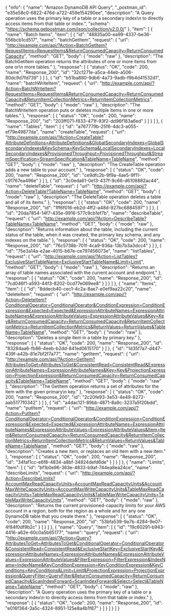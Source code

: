 {
  "info": {
    "name": "Amazon DynamoDB API Query",
    "_postman_id": "e35e58c0-6822-476d-a722-459e154290ee",
    "description": "A Query operation uses the primary key of a table or a secondary index\n            to directly access items from that table or index.",
    "schema": "https://schema.getpostman.com/json/collection/v2.0.0/"
  },
  "item": [
    {
      "name": "Batch Items",
      "item": [
        {
          "id": "48835a00-ea99-4337-be36-556bcb1cd517",
          "name": "batchGetItem",
          "request": {
            "url": "http://example.com/api/?Action=BatchGetItem?RequestItems=RequestItems&ReturnConsumedCapacity=ReturnConsumedCapacity",
            "method": "GET",
            "body": {
              "mode": "raw"
            },
            "description": "The BatchGetItem operation returns the attributes of one or more items from one or\n      more tables."
          },
          "response": [
            {
              "status": "OK",
              "code": 200,
              "name": "Response_200",
              "id": "32c1271e-a5ca-44eb-a506-80dc9d7fd739"
            }
          ]
        },
        {
          "id": "b51ba880-9db6-4a73-9adb-f9b4d41532d1",
          "name": "batchWriteItem",
          "request": {
            "url": "http://example.com/api/?Action=BatchWriteItem?RequestItems=RequestItems&ReturnConsumedCapacity=ReturnConsumedCapacity&ReturnItemCollectionMetrics=ReturnItemCollectionMetrics",
            "method": "GET",
            "body": {
              "mode": "raw"
            },
            "description": "The BatchWriteItem operation puts or deletes multiple items in one or more tables."
          },
          "response": [
            {
              "status": "OK",
              "code": 200,
              "name": "Response_200",
              "id": "203ff071-f833-471f-93f2-dd96f183a6ed"
            }
          ]
        }
      ]
    },
    {
      "name": "Tables",
      "item": [
        {
          "id": "a767779b-25f6-4dc3-a055-ef79e49877da",
          "name": "createTable",
          "request": {
            "url": "http://example.com/api/?Action=CreateTable?AttributeDefinitions=AttributeDefinitions&GlobalSecondaryIndexes=GlobalSecondaryIndexes&KeySchema=KeySchema&LocalSecondaryIndexes=LocalSecondaryIndexes&ProvisionedThroughput=ProvisionedThroughput&StreamSpecification=StreamSpecification&TableName=TableName",
            "method": "GET",
            "body": {
              "mode": "raw"
            },
            "description": "The CreateTable operation adds a new table to your account."
          },
          "response": [
            {
              "status": "OK",
              "code": 200,
              "name": "Response_200",
              "id": "ce9dfc2b-9f9a-4ae5-9f11-c91767ea496e"
            }
          ]
        },
        {
          "id": "3c0eda61-0e13-437f-9c66-d6108882ac44",
          "name": "deleteTable",
          "request": {
            "url": "http://example.com/api/?Action=DeleteTable?TableName=TableName",
            "method": "GET",
            "body": {
              "mode": "raw"
            },
            "description": "The DeleteTable operation deletes a table and all of its items."
          },
          "response": [
            {
              "status": "OK",
              "code": 200,
              "name": "Response_200",
              "id": "1ff6f016-eb2d-4ff2-a48d-927bc6884597"
            }
          ]
        },
        {
          "id": "20da7854-14f7-435e-9916-577c9cb1ef7b",
          "name": "describeTable",
          "request": {
            "url": "http://example.com/api/?Action=DescribeTable?TableName=TableName",
            "method": "GET",
            "body": {
              "mode": "raw"
            },
            "description": "Returns information about the table, including the current status of the table, when it was created, the primary key schema, and any indexes on the table."
          },
          "response": [
            {
              "status": "OK",
              "code": 200,
              "name": "Response_200",
              "id": "76c5738b-701f-4ca9-936a-13b7b3a3dcc4"
            }
          ]
        },
        {
          "id": "75e3a14a-e2ae-4015-b67e-ce797456073e",
          "name": "listTables",
          "request": {
            "url": "http://example.com/api/?Action=ListTables?ExclusiveStartTableName=ExclusiveStartTableName&Limit=Limit",
            "method": "GET",
            "body": {
              "mode": "raw"
            },
            "description": "Returns an array of table names associated with the current account and endpoint."
          },
          "response": [
            {
              "status": "OK",
              "code": 200,
              "name": "Response_200",
              "id": "7cd046f1-a593-44f3-8202-0cd77e069ee8"
            }
          ]
        }
      ]
    },
    {
      "name": "Items",
      "item": [
        {
          "id": "8ddecb40-cec1-4c2a-8ae7-e0ef9aa22c20",
          "name": "deleteItem",
          "request": {
            "url": "http://example.com/api/?Action=DeleteItem?ConditionalOperator=ConditionalOperator&ConditionExpression=ConditionExpression&Expected=Expected&ExpressionAttributeNames=ExpressionAttributeNames&ExpressionAttributeValues=ExpressionAttributeValues&Key=Key&ReturnConsumedCapacity=ReturnConsumedCapacity&ReturnItemCollectionMetrics=ReturnItemCollectionMetrics&ReturnValues=ReturnValues&TableName=TableName",
            "method": "GET",
            "body": {
              "mode": "raw"
            },
            "description": "Deletes a single item in a table by primary key."
          },
          "response": [
            {
              "status": "OK",
              "code": 200,
              "name": "Response_200",
              "id": "83284aa6-fb86-4eeb-b2dd-841ed0615170"
            }
          ]
        },
        {
          "id": "1d35f7a7-d447-439f-a42b-81e7bf2f7a77",
          "name": "getItem",
          "request": {
            "url": "http://example.com/api/?Action=GetItem?AttributesToGet=AttributesToGet&ConsistentRead=ConsistentRead&ExpressionAttributeNames=ExpressionAttributeNames&Key=Key&ProjectionExpression=ProjectionExpression&ReturnConsumedCapacity=ReturnConsumedCapacity&TableName=TableName",
            "method": "GET",
            "body": {
              "mode": "raw"
            },
            "description": "The GetItem operation returns a set of attributes for the item with the given primary\n          key."
          },
          "response": [
            {
              "status": "OK",
              "code": 200,
              "name": "Response_200",
              "id": "2c20fe93-3e53-4e49-8272-aab5177f0342"
            }
          ]
        },
        {
          "id": "a4dac121-89bb-4871-8a9c-3237a5f20bdd",
          "name": "putItem",
          "request": {
            "url": "http://example.com/api/?Action=PutItem?ConditionalOperator=ConditionalOperator&ConditionExpression=ConditionExpression&Expected=Expected&ExpressionAttributeNames=ExpressionAttributeNames&ExpressionAttributeValues=ExpressionAttributeValues&Item=Item&ReturnConsumedCapacity=ReturnConsumedCapacity&ReturnItemCollectionMetrics=ReturnItemCollectionMetrics&ReturnValues=ReturnValues&TableName=TableName",
            "method": "GET",
            "body": {
              "mode": "raw"
            },
            "description": "Creates a new item, or replaces an old item with a new item."
          },
          "response": [
            {
              "status": "OK",
              "code": 200,
              "name": "Response_200",
              "id": "34faf1cc-e6f8-4834-a8bf-34824defd6de"
            }
          ]
        }
      ]
    },
    {
      "name": "Limits",
      "item": [
        {
          "id": "bf1b0e96-363e-4833-b9af-744ea8ea24ce",
          "name": "describeLimits",
          "request": {
            "url": "http://example.com/api/?Action=DescribeLimits?AccountMaxReadCapacityUnits=AccountMaxReadCapacityUnits&AccountMaxWriteCapacityUnits=AccountMaxWriteCapacityUnits&TableMaxReadCapacityUnits=TableMaxReadCapacityUnits&TableMaxWriteCapacityUnits=TableMaxWriteCapacityUnits",
            "method": "GET",
            "body": {
              "mode": "raw"
            },
            "description": "Returns the current provisioned-capacity limits for your AWS account in a region, both for the region as a whole and for any one DynamoDB table that you create there."
          },
          "response": [
            {
              "status": "OK",
              "code": 200,
              "name": "Response_200",
              "id": "53bfa539-9a7b-4284-9e07-4f84f0df9b2c"
            }
          ]
        }
      ]
    },
    {
      "name": "Query",
      "item": [
        {
          "id": "19c60291-b943-4416-a62e-60c0a5b65177",
          "name": "query",
          "request": {
            "url": "http://example.com/api/?Action=Query?AttributesToGet=AttributesToGet&ConditionalOperator=ConditionalOperator&ConsistentRead=ConsistentRead&ExclusiveStartKey=ExclusiveStartKey&ExpressionAttributeNames=ExpressionAttributeNames&ExpressionAttributeValues=ExpressionAttributeValues&FilterExpression=FilterExpression&IndexName=IndexName&KeyConditionExpression=KeyConditionExpression&KeyConditions=KeyConditions&Limit=Limit&ProjectionExpression=ProjectionExpression&QueryFilter=QueryFilter&ReturnConsumedCapacity=ReturnConsumedCapacity&ScanIndexForward=ScanIndexForward&Select=Select&TableName=TableName",
            "method": "GET",
            "body": {
              "mode": "raw"
            },
            "description": "A Query operation uses the primary key of a table or a secondary index\n            to directly access items from that table or index."
          },
          "response": [
            {
              "status": "OK",
              "code": 200,
              "name": "Response_200",
              "id": "e016f364-3a5c-4324-8951-125e8a4b1f87"
            }
          ]
        }
      ]
    }
  ]
}